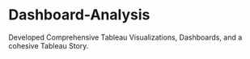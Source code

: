 # Dashboard-Analysis
Developed Comprehensive Tableau Visualizations, Dashboards, and a cohesive Tableau Story.
